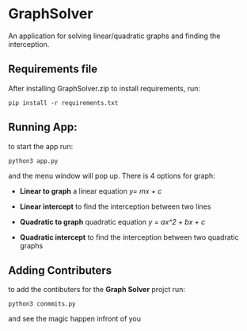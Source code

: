 # GraphSolver
An application for solving linear/quadratic graphs and finding the interception.
## Requirements file
After installing GraphSolver.zip to install requirements, run:

`pip install -r requirements.txt`

## Running App:
to start the app run: 

`python3 app.py`

and the menu window will pop up.
There is 4 options for graph:

* **Linear to graph** a linear equation *y= mx + c*


* **Linear intercept** to find the interception between two lines 


* **Quadratic to graph** quadratic equation *y = ax^2 + bx + c*


* **Quadratic intercept** to find the interception between two quadratic graphs

## Adding Contributers
to add the contibuters for the **Graph Solver** projct run:


`python3 conmmits.py`

and see the magic happen infront of you
